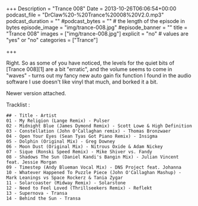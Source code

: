 +++
Description = "Trance 008"
Date = 2013-10-26T06:06:54+00:00
podcast_file = "DrClaw%20-%20Trance%20008%20V2.0.mp3"
podcast_duration = ""
#podcast_bytes = "" # the length of the episode in bytes
episode_image = "img/trance-008.jpg"
#episode_banner = ""
title = "Trance 008"
images = ["img/trance-008.jpg"]
explicit = "no" # values are "yes" or "no"
categories = ["Trance"]

+++

Right. So as some of you have noticed, the levels for the quiet bits of [Trance 008][1] are a bit "erratic", and the volume seems to come in "waves" - turns out my fancy new auto gain fix function I found in the audio software I use doesn't like vinyl that much, and borked it a bit.

Newer version attached.

Tracklist :

```
## - Title - Artist
01 - My Religion (Lange Remix) - Pulser
02 - Midnight Blue (James Dymond Remix) - Scott Lowe & High Definition
03 - Constellation (John O'Callaghan remix) - Thomas Bronzwaer
04 - Open Your Eyes (Sean Tyas Got Piano Remix) - Insigma
05 - Dolphin (Original Mix) - Greg Downey
06 - Moon Dust (Original Mix) - Nitrous Oxide & Adam Nickey
07 - Sique (Ronski Speed Remix) - Mike Shiver vs. Fandy
08 - Shadows The Sun (Daniel Kandi's Bangin Mix) - Julian Vincent feat. Jessie Morgan
09 - Timestep (Andy Blueman Vocal Mix) - DNS Project feat. Johanna
10 - Whatever Happened To Puzzle Piece (John O'Callaghan Mashup) - Mark Leanings vs Space Rockerz & Tania Zygar
11 - Solarcoaster (Midway Remix) - Solarstone
12 - Need to Feel Loved (Thrillseekers Remix) - Reflekt
13 - Supernova - Transa
14 - Behind the Sun - Transa
```
